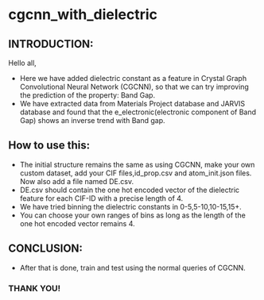 # cgcnn_with_dielectric
## INTRODUCTION:
Hello all,
- Here we have added dielectric constant as a feature in Crystal Graph Convolutional Neural Network (CGCNN), so that we can try improving the prediction of the property: Band Gap.
- We have  extracted data  from Materials Project database and JARVIS database and found that the e_electronic(electronic component of Band Gap) shows an inverse trend with Band gap.

## How to use this:
- The initial structure remains the same as using CGCNN, make your own custom dataset, add your CIF files,id_prop.csv and atom_init.json files. Now also add a file named DE.csv.
- DE.csv should contain the one hot encoded vector of the dielectric feature for each CIF-ID with a precise length of 4.
- We have tried binning the dielectric constants in 0-5,5-10,10-15,15+.
- You can choose your own ranges of bins as long as the length of the one hot encoded vector remains 4.

## CONCLUSION:
- After that is done, train and test using the normal queries of CGCNN.

### THANK YOU!


